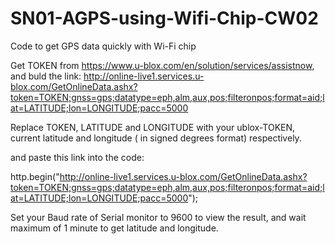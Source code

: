 # SN01-AGPS-using-Wifi-Chip-CW02
Code to get GPS data quickly with Wi-Fi chip

Get TOKEN from https://www.u-blox.com/en/solution/services/assistnow, and buld the link:
http://online-live1.services.u-blox.com/GetOnlineData.ashx?token=TOKEN;gnss=gps;datatype=eph,alm,aux,pos;filteronpos;format=aid;lat=LATITUDE;lon=LONGITUDE;pacc=5000

Replace TOKEN, LATITUDE and LONGITUDE with your ublox-TOKEN, current latitude and longitude ( in signed degrees format) respectively. 

and paste this link into the code:

http.begin("http://online-live1.services.u-blox.com/GetOnlineData.ashx?token=TOKEN;gnss=gps;datatype=eph,alm,aux,pos;filteronpos;format=aid;lat=LATITUDE;lon=LONGITUDE;pacc=5000");


Set your Baud rate of Serial monitor to 9600 to view the result, and wait maximum of 1 minute to get latitude and longitude.

